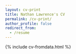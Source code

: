 ```yaml
---
layout: cv-print
title: Nathan Lawrence's CV
permalink: /cv-print/
author_profile: false
redirect_from:
  - /resume
---
```


<!-- {{ site.author.position }} / {{ site.author.discipline }} / {{ site.author.employer }} -->

{% include cv-fromdata.html %}

